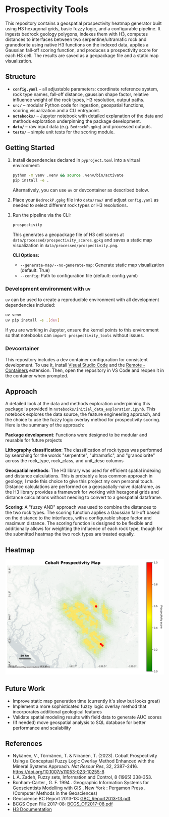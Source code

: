 # Prospectivity Tools

This repository contains a geospatial prospectivity heatmap generator built using
H3 hexagonal grids, basic fuzzy logic, and a configurable pipeline. It ingests bedrock geology polygons, indexes them with H3, computes distances to interfaces between two serpentine/ultramafic rock and granodiorite using native H3 functions on the indexed data, applies a Gaussian fall‑off scoring function, and produces a prospectivity score for each H3 cell. The results are saved as a geopackage file and a static map visualization.

## Structure

- **`config.yaml`** – all adjustable parameters: coordinate reference system,
  rock type names, fall‑off distance, gaussian shape factor, relative influence weight of the rock types, H3 resolution, output paths.
- **`src/`** – modular Python code for ingestion, geospatial functions, scoring,visualization and a CLI entrypoint.
- **`notebooks/`** – Jupyter notebook with detailed explanation of the data and methods exploration underpinning the package development.
- **`data/`** – raw input data (e.g. `BedrockP.gpkg`) and processed outputs.
- **`tests/`** – simple unit tests for the scoring module.

## Getting Started

1. Install dependencies declared in `pyproject.toml` into a virtual
   environment:

   ```bash
   python -m venv .venv && source .venv/bin/activate
   pip install -e .
    ```

    Alternatively, you can use `uv` or devcontainer as described below.

2. Place your `BedrockP.gpkg` file into `data/raw/` and adjust `config.yaml`
   as needed to select different rock types or H3 resolutions.

3. Run the pipeline via the CLI:

   ```bash
   prospectivity
   ```

   This generates a geopackage file of H3 cell scores at `data/processed/prospectivity_scores.gpkg` and saves a static map visualization in `data/processed/prospectivity.png`.

   **CLI Options:**
   - `--generate-map/--no-generate-map`: Generate static map visualization (default: True)
   - `--config`: Path to configuration file (default: config.yaml)

### Development environment with `uv`

`uv` can be used to create a reproducible environment with all development
dependencies included:

```bash
uv venv
uv pip install -e .[dev]
```

If you are working in Jupyter, ensure the kernel points to this environment so
that notebooks can `import prospectivity_tools` without issues.

### Devcontainer

This repository includes a dev container configuration for consistent development. To use it, install [Visual Studio Code](https://code.visualstudio.com/) and the [Remote - Containers](https://marketplace.visualstudio.com/items?itemName=ms-vscode-remote.remote-containers) extension. Then, open the repository in VS Code and reopen it in the container when prompted.

## Approach

A detailed look at the data and methods exploration underpinning this package is provided in `notebooks/initial_data_exploration.ipynb`. This notebook explores the data source, the feature engineering approach, and the choice to use the fuzzy logic overlay method for prospectivity scoring. Here is the summary of the approach:

**Package development**: Functions were designed to be modular and reusable for future projects

**Lithography classification**: The classification of rock types was performed by searching for the words "serpentite", "ultramafic", and "granodiorite" across the rock_type, rock_class, and unit_desc columns

**Geospatial methods**: The H3 library was used for efficient spatial indexing and distance calculations. This is probably a less common approach in geology; I made this choice to give this project my own personal touch. Distance calculations are performed on a geospatially-naive dataframe, as the H3 library provides a framework for working with hexagonal grids and distance calculations without needing to convert to a geospatial dataframe.

**Scoring**: A "fuzzy AND" approach was used to combine the distances to the two rock types. The scoring function applies a Gaussian fall-off based on the distance to the interfaces, with a configurable shape factor and maximum distance. The scoring function is designed to be flexible and additionally allows for weighting the influence of each rock type, though for the submitted heatmap the two rock types are treated equally.

## Heatmap

![Prospectivity Heatmap](data/processed/prospectivity.png)

## Future Work

- Improve static map generation time (currently it's slow but looks great)
- Implement a more sophisticated fuzzy logic overlay method that incorporates additional geological features
- Validate spatial modeling results with field data to generate AUC scores
- (If needed) move geospatial analysis to SQL database for better performance and scalability

## References

- Nykänen, V., Törmänen, T. & Niiranen, T. (2023). Cobalt Prospectivity Using a Conceptual Fuzzy Logic Overlay Method Enhanced with the Mineral Systems Approach. *Nat Resour Res*, 32, 2387–2416. https://doi.org/10.1007/s11053-023-10255-8
- L.A. Zadeh, Fuzzy sets, Information and Control, 8 (1965) 338-353.
- Bonham-Carter , G. F. 1994 . Geographic Information Systems for Geoscientists Modelling with GIS , New York : Pergamon Press . (Computer Methods in the Geosciences)
- Geoscience BC Report 2013-13: [GBC_Report2013-13.pdf](https://cdn.geosciencebc.com/project_data/GBC_Report2013-13/GBC_Report2013-13.pdf)
- BCGS Open File 2017-08: [BCGS_OF2017-08.pdf](https://cmscontent.nrs.gov.bc.ca/geoscience/PublicationCatalogue/OpenFile/BCGS_OF2017-08.pdf)
- [H3 Documentation](https://h3geo.org/docs/)

